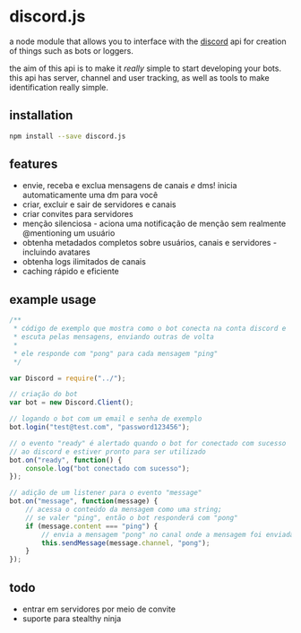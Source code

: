 # discord.js

a node module that allows you to interface with the [discord](https://discordapp.com/) api for creation of things such as bots or loggers.

the aim of this api is to make it *really* simple to start developing your bots. this api has server, channel and user tracking, as well as tools to make identification really simple.

## installation

```bash
npm install --save discord.js
```

## features

* envie, receba e exclua mensagens de canais _e_ dms! inicia automaticamente uma dm para você
* criar, excluir e sair de servidores e canais
* criar convites para servidores
* menção silenciosa - aciona uma notificação de menção sem realmente @mentioning um usuário
* obtenha metadados completos sobre usuários, canais e servidores - incluindo avatares
* obtenha logs ilimitados de canais
* caching rápido e eficiente

## example usage

```js
/**
 * código de exemplo que mostra como o bot conecta na conta discord e
 * escuta pelas mensagens, enviando outras de volta
 * 
 * ele responde com "pong" para cada mensagem "ping"
 */

var Discord = require("../");

// criação do bot
var bot = new Discord.Client();

// logando o bot com um email e senha de exemplo
bot.login("test@test.com", "password123456");

// o evento "ready" é alertado quando o bot for conectado com sucesso
// ao discord e estiver pronto para ser utilizado
bot.on("ready", function() {
    console.log("bot conectado com sucesso");
});

// adição de um listener para o evento "message"
bot.on("message", function(message) {
	// acessa o conteúdo da mensagem como uma string;
	// se valer "ping", então o bot responderá com "pong"
	if (message.content === "ping") {
		// envia a mensagem "pong" no canal onde a mensagem foi enviada
		this.sendMessage(message.channel, "pong");
	}
});
```

## todo

* entrar em servidores por meio de convite
* suporte para stealthy ninja
